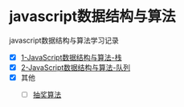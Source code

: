 # javascript数据结构与算法
javascript数据结构与算法学习记录
- [x]  [1-JavaScript数据结构与算法-栈](http://www.front-end.xin/1125)
- [x]  [2-JavaScript数据结构与算法-队列](http://www.front-end.xin/1147)
- [x]  其他
    - [ ]  [抽奖算法](http://www.front-end.xin/1136)




